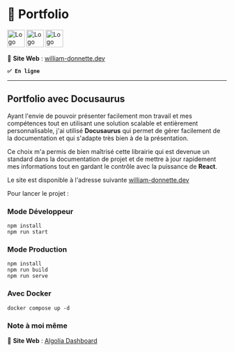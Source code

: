 # 👔 Portfolio

<img alt="Logo de Node.js" src="https://cdn.jsdelivr.net/gh/devicons/devicon/icons/nodejs/nodejs-original.svg" width="40" />
<img alt="Logo de React.js" src="https://cdn.jsdelivr.net/gh/devicons/devicon/icons/react/react-original.svg" width="40" />
<img alt="Logo de Docker" src="https://cdn.jsdelivr.net/gh/devicons/devicon/icons/docker/docker-original.svg" width="40" />

🔗 **Site Web** : [william-donnette.dev](https://william-donnette.dev)

**`✅ En ligne`**

---

## Portfolio avec Docusaurus

Ayant l'envie de pouvoir présenter facilement mon travail et mes compétences tout en utilisant une solution scalable et entièrement personnalisable, j'ai utilisé **Docusaurus** qui permet de gérer facilement de la documentation et qui s'adapte très bien à de la présentation.

Ce choix m'a permis de bien maîtrisé cette librairie qui est devenue un standard dans la documentation de projet et de mettre à jour rapidement mes informations tout en gardant le contrôle avec la puissance de **React**.

Le site est disponible à l'adresse suivante [william-donnette.dev](https://william-donnette.dev)

Pour lancer le projet :

### Mode Développeur

```
npm install
npm run start
```

### Mode Production

```
npm install
npm run build
npm run serve
```

### Avec Docker

```
docker compose up -d
```

### Note à moi même

🔗 **Site Web** : [Algolia Dashboard](https://dashboard.algolia.com/apps/ZV7NSE3BF9/dashboard)
